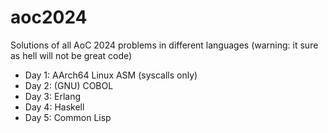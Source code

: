 # aoc2024
Solutions of all AoC 2024 problems in different languages (warning: it sure as hell will not be great code)

- Day 1: AArch64 Linux ASM (syscalls only)
- Day 2: (GNU) COBOL
- Day 3: Erlang
- Day 4: Haskell
- Day 5: Common Lisp


